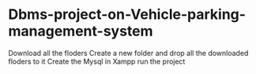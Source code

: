 # Dbms-project-on-Vehicle-parking-management-system
Download all the floders
Create a new folder and drop all the downloaded floders to it 
Create the Mysql in Xampp 
run the project
